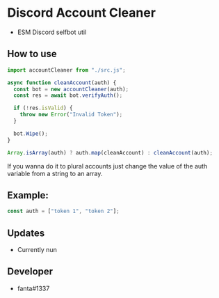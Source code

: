 # Discord Account Cleaner
* ESM Discord selfbot util


## How to use

```javascript
import accountCleaner from "./src.js";

async function cleanAccount(auth) {
  const bot = new accountCleaner(auth);
  const res = await bot.verifyAuth();

  if (!res.isValid) {
    throw new Error("Invalid Token");
  }

  bot.Wipe();
}

Array.isArray(auth) ? auth.map(cleanAccount) : cleanAccount(auth);
```
 If you wanna do it to plural accounts just change the value of the auth variable from a string to an array.
 
 ## Example: 
 
 ```javascript
 const auth = ["token 1", "token 2"];
 ```

## Updates
* Currently nun

## Developer
* fanta#1337
